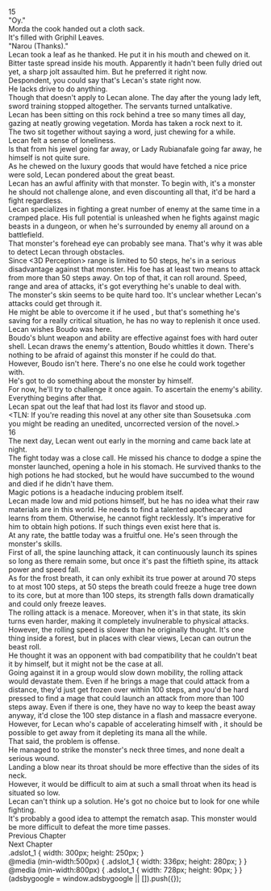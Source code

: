 15<br/>
"Oy."<br/>
Morda the cook handed out a cloth sack.<br/>
It's filled with Griphil Leaves.<br/>
"Narou (Thanks)."<br/>
Lecan took a leaf as he thanked. He put it in his mouth and chewed on it. Bitter taste spread inside his mouth. Apparently it hadn't been fully dried out yet, a sharp jolt assaulted him. But he preferred it right now.<br/>
Despondent, you could say that's Lecan's state right now.<br/>
He lacks drive to do anything.<br/>
Though that doesn't apply to Lecan alone. The day after the young lady left, sword training stopped altogether. The servants turned untalkative.<br/>
Lecan has been sitting on this rock behind a tree so many times all day, gazing at neatly growing vegetation. Morda has taken a rock next to it.<br/>
The two sit together without saying a word, just chewing for a while.<br/>
Lecan felt a sense of loneliness.<br/>
Is that from his jewel going far away, or Lady Rubianafale going far away, he himself is not quite sure.<br/>
As he chewed on the luxury goods that would have fetched a nice price were sold, Lecan pondered about the great beast.<br/>
Lecan has an awful affinity with that monster. To begin with, it's a monster he should not challenge alone, and even discounting all that, it'd be hard a fight regardless.<br/>
Lecan specializes in fighting a great number of enemy at the same time in a cramped place. His full potential is unleashed when he fights against magic beasts in a dungeon, or when he's surrounded by enemy all around on a battlefield.<br/>
That monster's forehead eye can probably see mana. That's why it was able to detect Lecan through obstacles.<br/>
Since <3D Perception> range is limited to 50 steps, he's in a serious disadvantage against that monster. His foe has at least two means to attack from more than 50 steps away. On top of that, it can roll around. Speed, range and area of attacks, it's got everything he's unable to deal with.<br/>
The monster's skin seems to be quite hard too. It's unclear whether Lecan's attacks could get through it.<br/>
He might be able to overcome it if he used <Bombshell>, but that's something he's saving for a really critical situation, he has no way to replenish it once used.<br/>
Lecan wishes Boudo was here.<br/>
Boudo's blunt weapon and ability <Impact Penetration> are effective against foes with hard outer shell. Lecan draws the enemy's attention, Boudo whittles it down. There's nothing to be afraid of against this monster if he could do that.<br/>
However, Boudo isn't here. There's no one else he could work together with.<br/>
He's got to do something about the monster by himself.<br/>
For now, he'll try to challenge it once again. To ascertain the enemy's ability. Everything begins after that.<br/>
Lecan spat out the leaf that had lost its flavor and stood up.<br/>
<TLN: If you're reading this novel at any other site than Sousetsuka .com you might be reading an unedited, uncorrected version of the novel.><br/>
16<br/>
The next day, Lecan went out early in the morning and came back late at night.<br/>
The fight today was a close call. He missed his chance to dodge a spine the monster launched, opening a hole in his stomach. He survived thanks to the high potions he had stocked, but he would have succumbed to the wound and died if he didn't have them.<br/>
Magic potions is a headache inducing problem itself.<br/>
Lecan made low and mid potions himself, but he has no idea what their raw materials are in this world. He needs to find a talented apothecary and learns from them. Otherwise, he cannot fight recklessly. It's imperative for him to obtain high potions. If such things even exist here that is.<br/>
At any rate, the battle today was a fruitful one. He's seen through the monster's skills.<br/>
First of all, the spine launching attack, it can continuously launch its spines so long as there remain some, but once it's past the fiftieth spine, its attack power and speed fall.<br/>
As for the frost breath, it can only exhibit its true power at around 70 steps to at most 100 steps, at 50 steps the breath could freeze a huge tree down to its core, but at more than 100 steps, its strength falls down dramatically and could only freeze leaves.<br/>
The rolling attack is a menace. Moreover, when it's in that state, its skin turns even harder, making it completely invulnerable to physical attacks. However, the rolling speed is slower than he originally thought. It's one thing inside a forest, but in places with clear views, Lecan can outrun the beast roll.<br/>
He thought it was an opponent with bad compatibility that he couldn't beat it by himself, but it might not be the case at all.<br/>
Going against it in a group would slow down mobility, the rolling attack would devastate them. Even if he brings a mage that could attack from a distance, they'd just get frozen over within 100 steps, and you'd be hard pressed to find a mage that could launch an attack from more than 100 steps away. Even if there is one, they have no way to keep the beast away anyway, it'd close the 100 step distance in a flash and massacre everyone.<br/>
However, for Lecan who's capable of accelerating himself with <Gust>, it should be possible to get away from it depleting its mana all the while.<br/>
That said, the problem is offense.<br/>
He managed to strike the monster's neck three times, and none dealt a serious wound.<br/>
Landing a blow near its throat should be more effective than the sides of its neck.<br/>
However, it would be difficult to aim at such a small throat when its head is situated so low.<br/>
Lecan can't think up a solution. He's got no choice but to look for one while fighting.<br/>
It's probably a good idea to attempt the rematch asap. This monster would be more difficult to defeat the more time passes.<br/>
Previous Chapter<br/>
Next Chapter <br/>
.adslot_1 { width: 300px; height: 250px; }<br/>
@media (min-width:500px) { .adslot_1 { width: 336px; height: 280px; } }<br/>
@media (min-width:800px) { .adslot_1 { width: 728px; height: 90px; } }<br/>
(adsbygoogle = window.adsbygoogle || []).push({});<br/>

